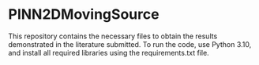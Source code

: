 # PINN2DMovingSource
This repository contains the necessary files to obtain the results demonstrated in the literature submitted.
To run the code, use Python 3.10, and install all required libraries using the requirements.txt file. 

